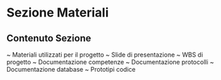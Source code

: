 # Sezione Materiali

## Contenuto Sezione
~ Materiali utilizzati per il progetto
~ Slide di presentazione
~ WBS di progetto
~ Documentazione competenze
~ Documentazione protocolli
~ Documentazione database
~ Prototipi codice